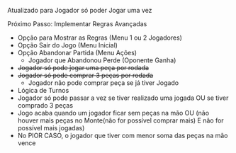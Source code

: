 Atualizado para Jogador só poder Jogar uma vez

Próximo Passo: Implementar Regras Avançadas

- Opção para Mostrar as Regras (Menu 1 ou 2 Jogadores)
- Opção Sair do Jogo (Menu Inicial)
- Opção Abandonar Partida (Menu Ações)
  - Jogador que Abandonou Perde (Oponente Ganha)
- ~~Jogador só pode jogar uma peça por rodada~~
- ~~Jogador só pode comprar 3 peças por rodada~~
  - Jogador não pode comprar peça se já tiver Jogado
- Lógica de Turnos
- Jogador só pode passar a vez se tiver realizado uma jogada OU se tiver comprado 3 peças
- Jogo acaba quando um jogador ficar sem peças na mão OU (não houver mais peças no Monte(não for possível comprar mais) E não for possível mais jogadas)
- No PIOR CASO, o jogador que tiver com menor soma das peças na mão vence
